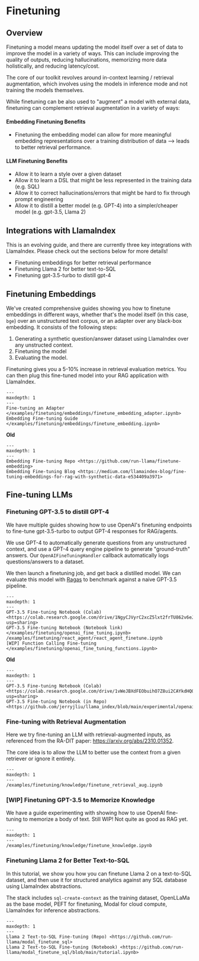# Finetuning

## Overview

Finetuning a model means updating the model itself over a set of data to improve the model in a variety of ways. This can include improving the quality of outputs, reducing hallucinations, memorizing more data holistically, and reducing latency/cost.

The core of our toolkit revolves around in-context learning / retrieval augmentation, which involves using the models in inference mode and not training the models themselves.

While finetuning can be also used to "augment" a model with external data, finetuning can complement retrieval augmentation in a variety of ways:

#### Embedding Finetuning Benefits

- Finetuning the embedding model can allow for more meaningful embedding representations over a training distribution of data --> leads to better retrieval performance.

#### LLM Finetuning Benefits

- Allow it to learn a style over a given dataset
- Allow it to learn a DSL that might be less represented in the training data (e.g. SQL)
- Allow it to correct hallucinations/errors that might be hard to fix through prompt engineering
- Allow it to distill a better model (e.g. GPT-4) into a simpler/cheaper model (e.g. gpt-3.5, Llama 2)

## Integrations with LlamaIndex

This is an evolving guide, and there are currently three key integrations with LlamaIndex. Please check out the sections below for more details!

- Finetuning embeddings for better retrieval performance
- Finetuning Llama 2 for better text-to-SQL
- Finetuning gpt-3.5-turbo to distill gpt-4

## Finetuning Embeddings

We've created comprehensive guides showing you how to finetune embeddings in different ways, whether that's the model itself (in this case, `bge`) over an unstructured text corpus, or an adapter over any black-box embedding. It consists of the following steps:

1. Generating a synthetic question/answer dataset using LlamaIndex over any unstructed context.
2. Finetuning the model
3. Evaluating the model.

Finetuning gives you a 5-10% increase in retrieval evaluation metrics. You can then plug this fine-tuned model into your RAG application with LlamaIndex.

```{toctree}
---
maxdepth: 1
---
Fine-tuning an Adapter </examples/finetuning/embeddings/finetune_embedding_adapter.ipynb>
Embedding Fine-tuning Guide </examples/finetuning/embeddings/finetune_embedding.ipynb>
```

**Old**

```{toctree}
---
maxdepth: 1
---
Embedding Fine-tuning Repo <https://github.com/run-llama/finetune-embedding>
Embedding Fine-tuning Blog <https://medium.com/llamaindex-blog/fine-tuning-embeddings-for-rag-with-synthetic-data-e534409a3971>
```

## Fine-tuning LLMs

### Finetuning GPT-3.5 to distill GPT-4

We have multiple guides showing how to use OpenAI's finetuning endpoints to fine-tune gpt-3.5-turbo to output GPT-4 responses for RAG/agents.

We use GPT-4 to automatically generate questions from any unstructured context, and use a GPT-4 query engine pipeline to generate "ground-truth" answers. Our `OpenAIFineTuningHandler` callback automatically logs questions/answers to a dataset.

We then launch a finetuning job, and get back a distilled model. We can evaluate this model with [Ragas](https://github.com/explodinggradients/ragas) to benchmark against a naive GPT-3.5 pipeline.

```{toctree}
---
maxdepth: 1
---
GPT-3.5 Fine-tuning Notebook (Colab) <https://colab.research.google.com/drive/1NgyCJVyrC2xcZ5lxt2frTU862v6eJHlc?usp=sharing>
GPT-3.5 Fine-tuning Notebook (Notebook link) </examples/finetuning/openai_fine_tuning.ipynb>
/examples/finetuning/react_agent/react_agent_finetune.ipynb
[WIP] Function Calling Fine-tuning </examples/finetuning/openai_fine_tuning_functions.ipynb>
```

**Old**

```{toctree}
---
maxdepth: 1
---
GPT-3.5 Fine-tuning Notebook (Colab) <https://colab.research.google.com/drive/1vWeJBXdFEObuihO7Z8ui2CAYkdHQORqo?usp=sharing>
GPT-3.5 Fine-tuning Notebook (in Repo) <https://github.com/jerryjliu/llama_index/blob/main/experimental/openai_fine_tuning/openai_fine_tuning.ipynb>
```

### Fine-tuning with Retrieval Augmentation

Here we try fine-tuning an LLM with retrieval-augmented inputs, as referenced from the RA-DIT paper: https://arxiv.org/abs/2310.01352.

The core idea is to allow the LLM to better use the context from a given retriever or ignore it entirely.

```{toctree}
---
maxdepth: 1
---
/examples/finetuning/knowledge/finetune_retrieval_aug.ipynb
```

### [WIP] Finetuning GPT-3.5 to Memorize Knowledge

We have a guide experimenting with showing how to use OpenAI fine-tuning to memorize a body of text.
Still WIP! Not quite as good as RAG yet.

```{toctree}
---
maxdepth: 1
---
/examples/finetuning/knowledge/finetune_knowledge.ipynb
```

### Finetuning Llama 2 for Better Text-to-SQL

In this tutorial, we show you how you can finetune Llama 2 on a text-to-SQL dataset, and then use it for structured analytics against any SQL database using LlamaIndex abstractions.

The stack includes `sql-create-context` as the training dataset, OpenLLaMa as the base model, PEFT for finetuning, Modal for cloud compute, LlamaIndex for inference abstractions.

```{toctree}
---
maxdepth: 1
---
Llama 2 Text-to-SQL Fine-tuning (Repo) <https://github.com/run-llama/modal_finetune_sql>
Llama 2 Text-to-SQL Fine-tuning (Notebook) <https://github.com/run-llama/modal_finetune_sql/blob/main/tutorial.ipynb>
```
